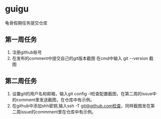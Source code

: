 # guigu
龟骨假期任务提交仓库
## 第一周任务
1. 注册github账号
2. 在发布的comment中提交自己的git版本截图
   在cmd中输入 git --version
   截图


## 第二周任务
1. 设置git的用户名和邮箱，输入git config -l检查配置截图，在第二周的issue中的comment里发送截图，在仓库中有示例。
2. 在github中添加shh密钥,输入ssh -T git@github.com检查，同样截图发在第二周issue的commment里在仓库中有示例。
